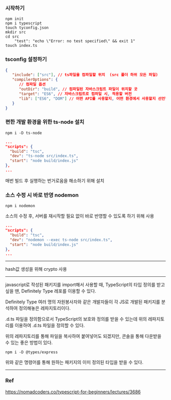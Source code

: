 ### 시작하기

```linux
npm init
npm i typescript
touch tyconfig.json
mkdir src
cd src
    "test": "echo \"Error: no test specified\" && exit 1"
touch index.ts
```

### tsconfig 설정하기

```json
{
   "include": ["src"], // ts파일을 컴파일할 위치  (src 폴더 하위 모든 파일)
   "compilerOptions": {
      // 컴파일 옵션
      "outDir": "build", // 컴파일된 자바스크립트 파일이 위치할 곳
      "target": "ES6", // 자바스크립트로 컴파일 시, 적용할 버전
      "lib": ["ES6", "DOM"] // 어떤 API를 사용할지, 어떤 환경에서 사용할지 선언함으로서 자동완성 기능 지원
   }
}
```

### 편한 개발 환경을 위한 ts-node 설치

```linux
npm i -D ts-node
```

```json
...
"scripts": {
  "build": "tsc",
  "dev": "ts-node src/index.ts",
  "start": "node build/index.js"
},
...
```

매번 빌드 후 실행하는 번거로움을 해소하기 위해 설치

### 소스 수정 시 바로 반영 nodemon

```linux
npm i nodemon
```

소스의 수정 후, 서버를 재시작할 필요 없이 바로 반영할 수 있도록 하기 위해 사용

```json
...
"scripts": {
  "build": "tsc",
  "dev": "nodemon --exec ts-node src/index.ts",
  "start": "node build/index.js"
},
...
```

---

hash값 생성을 위해
crypto 사용

---

javascript로 작성된 패키지를 import해서 사용할 때, TypeScript의 타입 정의를 받고 싶을 땐,
Definitely Type 레포를 이용할 수 있다.

Definitely Type 여러 명의 자원봉사자와 같은 개발자들이 각 JS로 개발된 패키지를 분석하여 정의해놓은 레파지토리이다.

.d.ts 파일을 정의함으로서 TypeScript의 보호와 정의를 받을 수 있는데 위의 레파지토리를 이용하여 .d.ts 파일을 정의할 수 있다.

위의 레파지토리를 통해 파일을 복사하여 붙여넣어도 되겠지만, 콘솔을 통해 다운받을 수 있는 좋은 방법이 있다.

```linux
npm i -D @types/express
```

위와 같은 명령어를 통해 원하는 패키지의 이미 정의된 타입을 받을 수 있다.

---

### Ref

https://nomadcoders.co/typescript-for-beginners/lectures/3686
